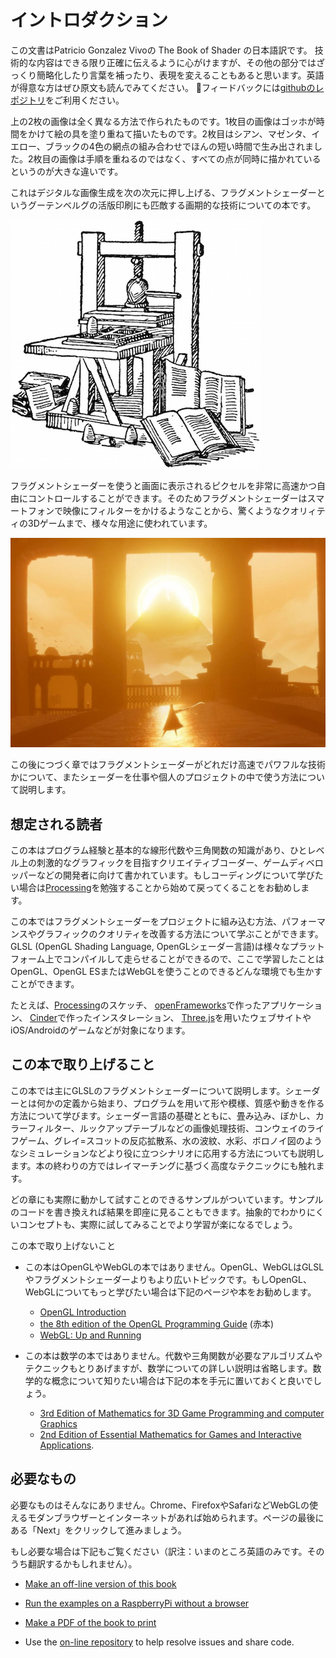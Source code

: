 # イントロダクション

この文書はPatricio Gonzalez Vivoの The Book of Shader の日本語訳です。
技術的な内容はできる限り正確に伝えるように心がけますが、その他の部分ではざっくり簡略化したり言葉を補ったり、表現を変えることもあると思います。英語が得意な方はぜひ原文も読んでみてください。
フィードバックには[githubのレポジトリ](https://github.com/patriciogonzalezvivo/thebookofshaders)をご利用ください。

<canvas id="custom" class="canvas" data-fragment-url="cmyk-halftone.frag" data-textures="vangogh.jpg" width="700px" height="320px"></canvas>

上の2枚の画像は全く異なる方法で作られたものです。1枚目の画像はゴッホが時間をかけて絵の具を塗り重ねて描いたものです。2枚目はシアン、マゼンタ、イエロー、ブラックの4色の網点の組み合わせでほんの短い時間で生み出されました。2枚目の画像は手順を重ねるのではなく、すべての点が同時に描かれているというのが大きな違いです。

これはデジタルな画像生成を次の次元に押し上げる、フラグメントシェーダーというグーテンベルグの活版印刷にも匹敵する画期的な技術についての本です。

![Gutenberg's press](gutenpress.jpg)

フラグメントシェーダーを使うと画面に表示されるピクセルを非常に高速かつ自由にコントロールすることができます。そのためフラグメントシェーダーはスマートフォンで映像にフィルターをかけるようなことから、驚くようなクオリィティの3Dゲームまで、様々な用途に使われています。


![Journey by That Game Company](journey.jpg)

この後につづく章ではフラグメントシェーダーがどれだけ高速でパワフルな技術かについて、またシェーダーを仕事や個人のプロジェクトの中で使う方法について説明します。

## 想定される読者

この本はプログラム経験と基本的な線形代数や三角関数の知識があり、ひとレベル上の刺激的なグラフィックを目指すクリエイティブコーダー、ゲームディベロッパーなどの開発者に向けて書かれています。もしコーディングについて学びたい場合は[Processing](https://processing.org/)を勉強することから始めて戻ってくることをお勧めします。

この本ではフラグメントシェーダーをプロジェクトに組み込む方法、パフォーマンスやグラフィックのクオリティを改善する方法について学ぶことができます。GLSL (OpenGL Shading Language, OpenGLシェーダー言語)は様々なプラットフォーム上でコンパイルして走らせることができるので、ここで学習したことはOpenGL、OpenGL ESまたはWebGLを使うことのできるどんな環境でも生かすことができます。

たとえば、[Processing](https://processing.org/)のスケッチ、 [openFrameworks](http://openframeworks.cc/)で作ったアプリケーション、 [Cinder](http://libcinder.org/)で作ったインスタレーション、 [Three.js](http://threejs.org/)を用いたウェブサイトやiOS/Androidのゲームなどが対象になります。

## この本で取り上げること

この本では主にGLSLのフラグメントシェーダーについて説明します。シェーダーとは何かの定義から始まり、プログラムを用いて形や模様、質感や動きを作る方法について学びます。シェーダー言語の基礎とともに、畳み込み、ぼかし、カラーフィルター、ルックアップテーブルなどの画像処理技術、コンウェイのライフゲーム、グレイ=スコットの反応拡散系、水の波紋、水彩、ボロノイ図のようなシミュレーションなどより役に立つシナリオに応用する方法についても説明します。本の終わりの方ではレイマーチングに基づく高度なテクニックにも触れます。

どの章にも実際に動かして試すことのできるサンプルがついています。サンプルのコードを書き換えれば結果を即座に見ることもできます。抽象的でわかりにくいコンセプトも、実際に試してみることでより学習が楽になるでしょう。

この本で取り上げないこと

* この本はOpenGLやWebGLの本ではありません。OpenGL、WebGLはGLSLやフラグメントシェーダーよりもより広いトピックです。もしOpenGL、WebGLについてもっと学びたい場合は下記のページや本をお勧めします。
  - [OpenGL Introduction](https://open.gl/introduction)
  - [the 8th edition of the OpenGL Programming Guide](http://www.amazon.com/OpenGL-Programming-Guide-Official-Learning/dp/0321773039/ref=sr_1_1?s=books&ie=UTF8&qid=1424007417&sr=1-1&keywords=open+gl+programming+guide) (赤本)
  - [WebGL: Up and Running](http://www.amazon.com/WebGL-Up-Running-Tony-Parisi/dp/144932357X/ref=sr_1_4?s=books&ie=UTF8&qid=1425147254&sr=1-4&keywords=webgl)

* この本は数学の本ではありません。代数や三角関数が必要なアルゴリズムやテクニックもとりあげますが、数学についての詳しい説明は省略します。数学的な概念について知りたい場合は下記の本を手元に置いておくと良いでしょう。
  - [3rd Edition of Mathematics for 3D Game Programming and computer Graphics](http://www.amazon.com/Mathematics-Programming-Computer-Graphics-Third/dp/1435458869/ref=sr_1_1?ie=UTF8&qid=1424007839&sr=8-1&keywords=mathematics+for+games)
  - [2nd Edition of Essential Mathematics for Games and Interactive Applications](http://www.amazon.com/Essential-Mathematics-Games-Interactive-Applications/dp/0123742978/ref=sr_1_1?ie=UTF8&qid=1424007889&sr=8-1&keywords=essentials+mathematics+for+developers).

## 必要なもの

必要なものはそんなにありません。Chrome、FirefoxやSafariなどWebGLの使えるモダンブラウザーとインターネットがあれば始められます。ページの最後にある「Next」をクリックして進みましょう。

もし必要な場合は下記もご覧ください（訳注：いまのところ英語のみです。そのうち翻訳するかもしれません）。

- [Make an off-line version of this book](http://thebookofshaders.com/appendix/)

- [Run the examples on a RaspberryPi without a browser](http://thebookofshaders.com/appendix/)

- [Make a PDF of the book to print](http://thebookofshaders.com/appendix/)

- Use the [on-line repository](https://github.com/patriciogonzalezvivo/thebookofshaders) to help resolve issues and share code.
